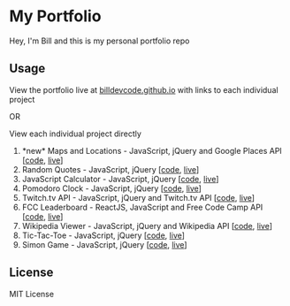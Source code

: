 # My Portfolio

Hey, I'm Bill and this is my personal portfolio repo

## Usage

View the portfolio live at [billdevcode.github.io](https://billdevcode.github.io/) with links to each individual project

OR

View each individual project directly

1. \*new\* Maps and Locations - JavaScript, jQuery and Google Places API [[code](https://github.com/billdevcode/billdevcode.github.io/tree/master/projects/maps-locations), [live](https://billdevcode.github.io/projects/maps-locations/index.html)]
2. Random Quotes - JavaScript, jQuery [[code](https://github.com/billdevcode/billdevcode.github.io/tree/master/projects/random-quotes), [live](https://billdevcode.github.io/projects/random-quotes/index.html)]
3. JavaScript Calculator - JavaScript, jQuery [[code](https://github.com/billdevcode/billdevcode.github.io/tree/master/projects/javascript-calculator), [live](https://billdevcode.github.io/projects/javascript-calculator/index.html)]
4. Pomodoro Clock - JavaScript, jQuery [[code](https://github.com/billdevcode/billdevcode.github.io/tree/master/projects/pomodoro-clock), [live](https://billdevcode.github.io/projects/pomodoro-clock/index.html)]
5. Twitch.tv API - JavaScript, jQuery and Twitch.tv API [[code](https://github.com/billdevcode/billdevcode.github.io/tree/master/projects/twitchTV), [live](https://billdevcode.github.io/projects/twitchTV/index.html)]
6. FCC Leaderboard - ReactJS, JavaScript and Free Code Camp API [[code](https://github.com/billdevcode/billdevcode.github.io/tree/master/projects/fcc-leaderboard), [live](https://billdevcode.github.io/projects/fcc-leaderboard/index.html)] 
7. Wikipedia Viewer - JavaScript, jQuery and Wikipedia API [[code](https://github.com/billdevcode/billdevcode.github.io/tree/master/projects/wikipedia-viewer), [live](https://billdevcode.github.io/projects/wikipedia-viewer/index.html)]
8. Tic-Tac-Toe - JavaScript, jQuery [[code](https://github.com/billdevcode/billdevcode.github.io/tree/master/projects/tic-tac-toe), [live](https://billdevcode.github.io/projects/tic-tac-toe/index.html)]
9. Simon Game - JavaScript, jQuery [[code](https://github.com/billdevcode/billdevcode.github.io/tree/master/projects/simon-game), [live](https://billdevcode.github.io/projects/simon-game/index.html)]

## License

MIT License 
